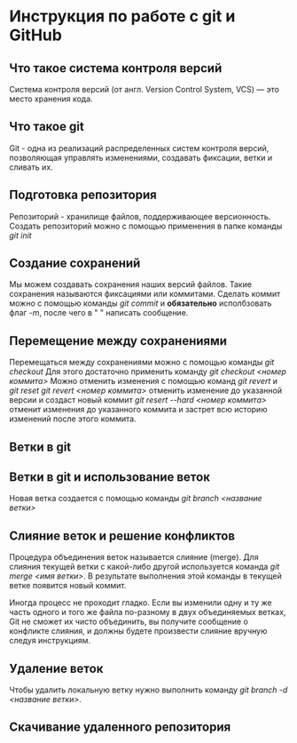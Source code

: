 # Инструкция по работе с git и GitHub
## Что такое система контроля версий
Система контроля версий (от англ. Version Control System, VCS) — это место хранения кода. 

## Что такое git
Git - одна из реализаций распределенных систем  контроля версий, позволяющая управлять изменениями, создавать фиксации, ветки и сливать их.

## Подготовка репозитория
Репозиторий - хранилище файлов, поддерживающее версионность. Создать репозиторий можно с помощью применения в папке команды *git init*

## Создание сохранений
Мы можем создавать сохранения наших версий файлов. Такие сохранения называются фиксациями или коммитами. Сделать коммит можно с помощью команды *git commit* и **обязательно** исполбзовать флаг *-m*, после чего в " " написать сообщение.

## Перемещение между сохранениями
Перемещаться между сохранениями можно с помощью команды *git checkout* Для этого достаточно применить команду *git checkout <номер коммита>*
Можно отменить изменения с помощью команд *git revert* и *git reset*
*git revert <номер коммита>* отменить изменение до указанной версии и создаст новый коммит
*git resert --hard <номер коммита>* отменит изменения до указанного коммита и застрет всю историю изменений после этого коммита.


## Ветки в git 
## Ветки в git и использование веток
Новая ветка создается с помощью команды *git branch <название ветки>*

## Слияние веток и решение конфликтов
Процедура объединения веток называется слияние (merge). Для слияния текущей ветки с какой-либо другой используется команда *git merge <имя ветки>*. В результате выполнения этой команды в текущей ветке появится новый коммит.

Иногда процесс не проходит гладко. Если вы изменили одну и ту же часть одного и того же файла по-разному в двух объединяемых ветках, Git не сможет их чисто объединить, вы получите сообщение о конфликте слияния, и должны будете произвести слияние вручную следуя инструкциям.

## Удаление веток
Чтобы удалить локальную ветку нужно выполнить команду *git branch -d <название ветки>*. 

## Скачивание удаленного репозитория
